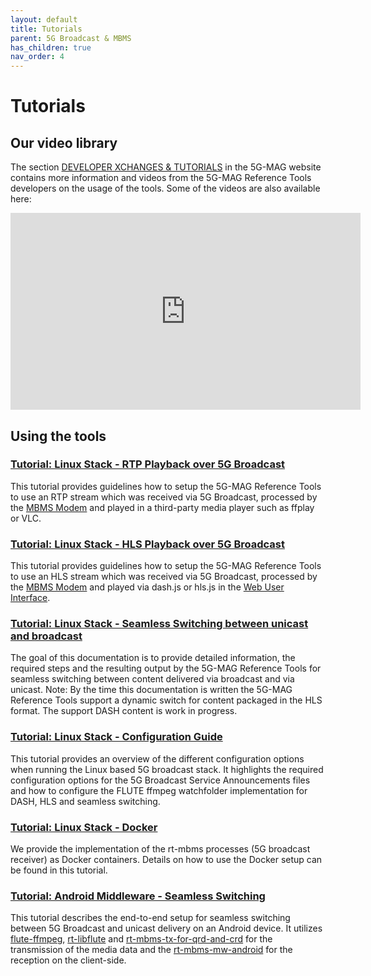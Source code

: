```yaml
---
layout: default
title: Tutorials
parent: 5G Broadcast & MBMS
has_children: true
nav_order: 4
---
```


# Tutorials

## Our video library

The section [DEVELOPER XCHANGES & TUTORIALS](https://www.5g-mag.com/tutorials) in the 5G-MAG website contains more
information and videos from the 5G-MAG Reference Tools developers on the usage of the tools. Some of the videos are also
available here:

<iframe width="560" height="315" src="https://www.youtube.com/embed/videoseries?si=slOCsL53O2W6WlIb&amp;list=PLFqKJZ78_IWWbdf4rZ_SS9W0dqpLhKZz8" title="YouTube video player" frameborder="0" allow="accelerometer; autoplay; clipboard-write; encrypted-media; gyroscope; picture-in-picture; web-share" referrerpolicy="strict-origin-when-cross-origin" allowfullscreen></iframe>

## Using the tools

### [Tutorial: Linux Stack - RTP Playback over 5G Broadcast](./tutorials/rtp-playback-5gbc.html)

This tutorial provides guidelines how to setup the
5G-MAG Reference Tools to use an RTP stream which was received via 5G Broadcast, processed by
the [MBMS Modem](https://github.com/5G-MAG/rt-mbms-modem) and played in a third-party media player such as ffplay or
VLC.

### [Tutorial: Linux Stack - HLS Playback over 5G Broadcast](./tutorials/hls-playback-5gbc.html)

This tutorial provides guidelines how to setup the
5G-MAG Reference Tools to use an HLS stream which was received via 5G Broadcast, processed by
the [MBMS Modem](https://github.com/5G-MAG/rt-mbms-modem) and played via dash.js or hls.js in
the [Web User Interface](https://github.com/5G-MAG/rt-wui).

### [Tutorial: Linux Stack - Seamless Switching between unicast and broadcast](./tutorials/seamless-switching.html)

The goal of this documentation is to provide detailed information, the required steps and the resulting output by the
5G-MAG Reference Tools for seamless switching between content delivered via broadcast and via unicast. Note: By the time
this documentation is written the 5G-MAG Reference Tools support a dynamic switch for content packaged in the HLS
format. The support DASH content is work in progress.

### [Tutorial: Linux Stack - Configuration Guide](./tutorials/configuration-guide.html)

This tutorial provides an overview of the different configuration options when running the Linux based 5G broadcast
stack. It highlights the required configuration options for the 5G Broadcast Service Announcements files and how to
configure the FLUTE ffmpeg watchfolder implementation for DASH, HLS and seamless switching.

### [Tutorial: Linux Stack - Docker](./tutorials/docker-implementation.html)

We provide the implementation of the rt-mbms processes (5G broadcast receiver) as Docker containers. Details on how to
use the Docker setup can be found in this tutorial.

### [Tutorial: Android Middleware - Seamless Switching](./tutorials/android-mw-seamless-switching.html)

This tutorial describes the end-to-end setup for seamless switching between 5G Broadcast and unicast delivery on an
Android device. It
utilizes [flute-ffmpeg](https://github.com/5G-MAG/rt-mbms-examples/tree/development/flute-ffmpeg), [rt-libflute](https://github.com/5G-MAG/rt-libflute)
and [rt-mbms-tx-for-qrd-and-crd](https://github.com/5G-MAG/rt-mbms-tx-for-qrd-and-crd) for the transmission of the
media data and the [rt-mbms-mw-android](https://github.com/5G-MAG/rt-mbms-mw-android) for the reception on the client-side.
